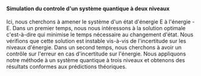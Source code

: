 #### Simulation du controle d'un système quantique à deux niveaux 

Ici, nous cherchons à amener le système d'un état d'énergie E à l'énergie -
E. Dans un premier temps, nous nous intéressons à la solution optimale c'est-à-dire qui minimise le temps nécessaire au changement d'état. Nous vérifions que cette solution est instable vis-à-vis de l'incertitude sur les niveaux d'énergie. 
Dans un second temps, nous cherchons à avoir un contrôle sur l'erreur en cas d'incertitude sur l'énergie. Nous appliquons notre méthode à un système quantique à trois niveaux et obtenons des résultats conformes aux prédictions théoriques.
